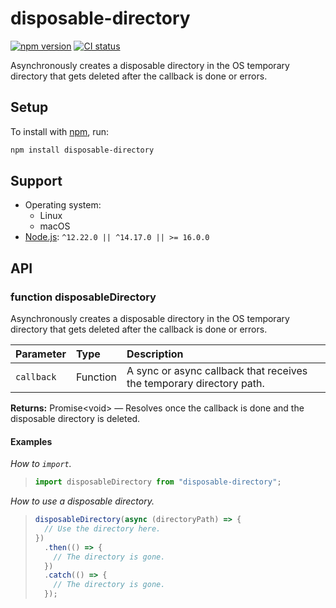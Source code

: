 # disposable-directory

[![npm version](https://badgen.net/npm/v/disposable-directory)](https://npm.im/disposable-directory) [![CI status](https://github.com/jaydenseric/disposable-directory/workflows/CI/badge.svg)](https://github.com/jaydenseric/disposable-directory/actions)

Asynchronously creates a disposable directory in the OS temporary directory that gets deleted after the callback is done or errors.

## Setup

To install with [npm](https://npmjs.com/get-npm), run:

```sh
npm install disposable-directory
```

## Support

- Operating system:
  - Linux
  - macOS
- [Node.js](https://nodejs.org): `^12.22.0 || ^14.17.0 || >= 16.0.0`

## API

### function disposableDirectory

Asynchronously creates a disposable directory in the OS temporary directory that gets deleted after the callback is done or errors.

| Parameter | Type | Description |
| :-- | :-- | :-- |
| `callback` | Function | A sync or async callback that receives the temporary directory path. |

**Returns:** Promise\<void> — Resolves once the callback is done and the disposable directory is deleted.

#### Examples

_How to `import`._

> ```js
> import disposableDirectory from "disposable-directory";
> ```

_How to use a disposable directory._

> ```js
> disposableDirectory(async (directoryPath) => {
>   // Use the directory here.
> })
>   .then(() => {
>     // The directory is gone.
>   })
>   .catch(() => {
>     // The directory is gone.
>   });
> ```
